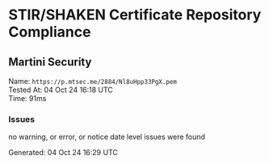 # STIR/SHAKEN Certificate Repository Compliance

## Martini Security

Name: `https://p.mtsec.me/2884/Nl8uHpp33PgX.pem`\
Tested At: 04 Oct 24 16:18 UTC\
Time: 91ms

### Issues

no warning, or error, or notice date level issues were found

Generated: 04 Oct 24 16:29 UTC